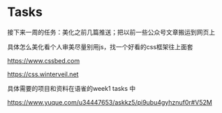 # Tasks

接下来一周的任务：美化之前几篇推送；把以前一些公众号文章搬运到网页上

具体怎么美化看个人审美尽量别用js，找一个好看的css框架往上面套

https://www.cssbed.com

https://css.winterveil.net

具体需要的项目和资料在语雀的week1 tasks 中

https://www.yuque.com/u34447653/askkz5/pi9ubu4gyhznuf0r#V52M

